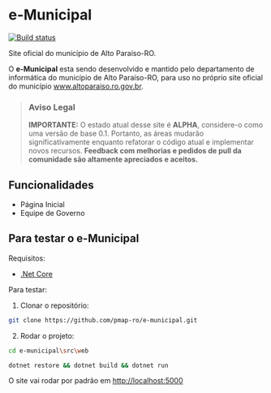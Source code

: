 # e-Municipal

[![Build status](https://ci.appveyor.com/api/projects/status/0cmj9nlj9bc8js4a?svg=true)](https://ci.appveyor.com/project/cleytonferrari/e-municipal)

Site oficial do município de Alto Paraíso-RO. 

O **e-Municipal** esta sendo desenvolvido e mantido pelo departamento de informática do município de Alto Paraíso-RO, para uso no próprio site oficial do município <a href='http://www.altoparaiso.ro.gov.br'>www.altoparaiso.ro.gov.br</a>.

> ### Aviso Legal
> **IMPORTANTE:** O estado atual desse site é **ALPHA**, considere-o como uma versão de base 0.1. Portanto, as áreas mudarão significativamente enquanto refatorar o código atual e implementar novos recursos. **Feedback com melhorias e pedidos de pull da comunidade são altamente apreciados e aceitos.**


## Funcionalidades

- Página Inicial
- Equipe de Governo

## Para testar o e-Municipal

Requisitos:
- <a href='https://www.microsoft.com/net/download/core'>.Net Core</a>

Para testar:
1. Clonar o repositório: 
```sh
git clone https://github.com/pmap-ro/e-municipal.git
```

2. Rodar o projeto:
```sh
cd e-municipal\src\web

dotnet restore && dotnet build && dotnet run
```
O site vai rodar por padrão em <a href="http://localhost:5000">http://localhost:5000</a>
